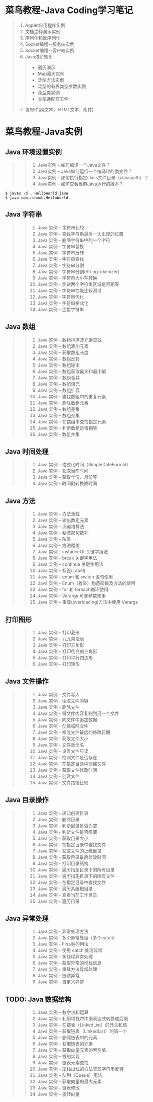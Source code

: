 # 菜鸟教程-Java Coding学习笔记 #

> 1. Applet应用程序实例
> 2. 文档注释演示实例
> 3. 序列化和反序列化
> 4. Socket编程--服务端实例
> 5. Socket编程--客户端实例
> 6. Java进阶知识
>> - 遍历演示
>> - Map遍历实例
>> - 泛型方法实例 
>> - 泛型的有界类型参数实例
>> - 泛型类实例
>> - 类型通配符实例
> 7. 发邮件(纯文本，HTML文本，附件)

# 菜鸟教程-Java实例 #

## Java 环境设置实例 ##
>> 1. Java实例 – 如何编译一个Java文件？
>> 2. Java实例 – Java如何运行一个编译过的类文件？
>> 3. Java实例 – 如何执行指定class文件目录（classpath）？
>> 4. Java实例 – 如何查看当前Java运行的版本？

```shell
$ javac -d . HelloWorld.java
$ java com.runoob.HelloWorld
```

## Java 字符串 ##
>> 1. Java 实例 – 字符串比较
>> 2. Java 实例 - 查找字符串最后一次出现的位置
>> 3. Java 实例 - 删除字符串中的一个字符
>> 4. Java 实例 - 字符串替换
>> 5. Java 实例 - 字符串反转
>> 6. Java 实例 - 字符串查找
>> 7. Java 实例 - 字符串分割
>> 8. Java 实例 - 字符串分割(StringTokenizer)
>> 9. Java 实例 - 字符串大小写转换
>> 10. Java 实例 - 测试两个字符串区域是否相等
>> 11. Java 实例 - 字符串性能比较测试
>> 12. Java 实例 - 字符串优化
>> 13. Java 实例 - 字符串格式化
>> 14. Java 实例 - 连接字符串

## Java 数组 ##
>> 1. Java 实例 – 数组排序及元素查找
>> 2. Java 实例 – 数组添加元素
>> 3. Java 实例 – 获取数组长度
>> 4. Java 实例 – 数组反转
>> 5. Java 实例 – 数组输出
>> 6. Java 实例 – 数组获取最大和最小值
>> 7. Java 实例 – 数组合并
>> 8. Java 实例 – 数组填充
>> 9. Java 实例 – 数组扩容
>> 10. Java 实例 – 查找数组中的重复元素
>> 11. Java 实例 – 删除数组元素
>> 12. Java 实例 – 数组差集
>> 13. Java 实例 – 数组交集
>> 14. Java 实例 – 在数组中查找指定元素
>> 15. Java 实例 – 判断数组是否相等
>> 16. Java 实例 - 数组并集

## Java 时间处理 ##
>> 1. Java 实例 - 格式化时间（SimpleDateFormat）
>> 2. Java 实例 - 获取当前时间
>> 3. Java 实例 - 获取年份、月份等
>> 4. Java 实例 - 时间戳转换成时间

## Java 方法 ##
>> 1. Java 实例 – 方法重载
>> 2. Java 实例 – 输出数组元素
>> 3. Java 实例 – 汉诺塔算法
>> 4. Java 实例 – 斐波那契数列
>> 5. Java 实例 – 阶乘
>> 6. Java 实例 – 方法覆盖
>> 7. Java 实例 – instanceOf 关键字用法
>> 8. Java 实例 – break 关键字用法
>> 9. Java 实例 – continue 关键字用法
>> 10. Java 实例 – 标签(Label)
>> 11. Java 实例 – enum 和 switch 语句使用
>> 12. Java 实例 – Enum（枚举）构造函数及方法的使用
>> 13. Java 实例 – for 和 foreach循环使用
>> 14. Java 实例 – Varargs 可变参数使用
>> 15. Java 实例 – 重载(overloading)方法中使用 Varargs

## 打印图形 ##
>> 1. Java 实例 – 打印菱形
>> 2. Java 实例 – 九九乘法表
>> 3. Java 实例 – 打印三角形
>> 4. Java 实例 – 打印倒立的三角形
>> 5. Java 实例 – 打印平行四边形
>> 6. Java 实例 – 打印矩形

## Java 文件操作 ##
>> 1. Java 实例 - 文件写入
>> 2. Java 实例 - 读取文件内容
>> 3. Java 实例 - 删除文件
>> 4. Java 实例 - 将文件内容复制到另一个文件
>> 5. Java 实例 - 向文件中追加数据
>> 6. Java 实例 - 创建临时文件
>> 7. Java 实例 - 修改文件最后的修改日期
>> 8. Java 实例 - 获取文件大小
>> 9. Java 实例 - 文件重命名
>> 10. Java 实例 - 设置文件只读
>> 11. Java 实例 - 检测文件是否存在
>> 12. Java 实例 - 在指定目录中创建文件
>> 13. Java 实例 - 获取文件修改时间
>> 14. Java 实例 - 创建文件
>> 15. Java 实例 - 文件路径比较

## Java 目录操作 ##
>> 1. Java 实例 - 递归创建目录
>> 2. Java 实例 - 删除目录
>> 3. Java 实例 - 判断目录是否为空
>> 4. Java 实例 - 判断文件是否隐藏
>> 5. Java 实例 - 获取目录大小
>> 6. Java 实例 - 在指定目录中查找文件
>> 7. Java 实例 - 获取文件的上级目录
>> 8. Java 实例 - 获取目录最后修改时间
>> 9. Java 实例 - 打印目录结构
>> 10. Java 实例 - 遍历指定目录下的所有目录
>> 11. Java 实例 - 遍历指定目录下的所有文件
>> 12. Java 实例 - 在指定目录中查找文件
>> 13. Java 实例 - 遍历系统根目录
>> 14. Java 实例 - 查看当前工作目录
>> 15. Java 实例 - 遍历目录

## Java 异常处理 ##
>> 1. Java 实例 - 异常处理方法
>> 2. Java 实例 - 多个异常处理（多个catch）
>> 3. Java 实例 - Finally的用法
>> 4. Java 实例 - 使用 catch 处理异常
>> 5. Java 实例 - 多线程异常处理
>> 6. Java 实例 - 获取异常的堆栈信息
>> 7. Java 实例 - 重载方法异常处理
>> 8. Java 实例 - 链试异常
>> 9. Java 实例 - 自定义异常

## TODO: Java 数据结构 ##
>> 1. Java 实例 – 数字求和运算
>> 2. Java 实例 – 利用堆栈将中缀表达式转换成后缀
>> 3. Java 实例 – 在链表（LinkedList）的开头和结
>> 4. Java 实例 – 获取链表（LinkedList）的第一个
>> 5. Java 实例 – 删除链表中的元素
>> 6. Java 实例 – 获取链表的元素
>> 7. Java 实例 – 获取向量元素的索引值
>> 8. Java 实例 – 栈的实现
>> 9. Java 实例 – 链表元素查找
>> 10. Java 实例 – 压栈出栈的方法实现字符串反转
>> 11. Java 实例 – 队列（Queue）用法
>> 12. Java 实例 – 获取向量的最大元素
>> 13. Java 实例 – 链表修改
>> 14. Java 实例 – 旋转向量
